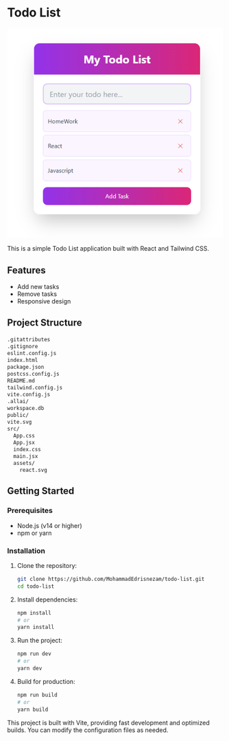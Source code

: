 # Todo List
![Todo List Preview](public/todoImage.png)

This is a simple Todo List application built with React and Tailwind CSS.

## Features

- Add new tasks
- Remove tasks
- Responsive design

## Project Structure

```
.gitattributes
.gitignore
eslint.config.js
index.html
package.json
postcss.config.js
README.md
tailwind.config.js
vite.config.js
.allai/
workspace.db
public/
vite.svg
src/
  App.css
  App.jsx
  index.css
  main.jsx
  assets/
    react.svg
```

## Getting Started

### Prerequisites

- Node.js (v14 or higher)
- npm or yarn

### Installation

1. Clone the repository:
   ```sh
   git clone https://github.com/MohammadEdrisnezam/todo-list.git
   cd todo-list
   ```

2. Install dependencies:
   ```sh
   npm install
   # or
   yarn install
   ```

3. Run the project:
   ```sh
   npm run dev
   # or
   yarn dev
   ```

4. Build for production:
   ```sh
   npm run build
   # or
   yarn build
   ```

This project is built with Vite, providing fast development and optimized builds. You can modify the configuration files as needed.

